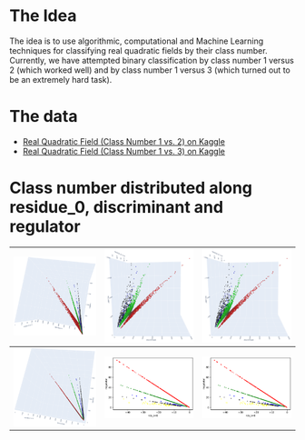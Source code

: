 # The Idea

The idea is to use algorithmic, computational and Machine Learning techniques for classifying real quadratic fields by their class number. Currently, we have attempted binary classification by class number 1 versus 2 (which worked well) and by class number 1 versus 3 (which turned out to be an extremely hard task).

# The data

- [Real Quadratic Field (Class Number 1 vs. 2) on Kaggle](https://www.kaggle.com/datasets/eldarsultanow/real-quad-fields-1-2/settings) 
- [Real Quadratic Field (Class Number 1 vs. 3) on Kaggle](https://www.kaggle.com/datasets/eldarsultanow/real-quadratic-field-class-number-1-vs-3)

# Class number distributed along residue_0, discriminant and regulator

![](img/rdr_1.png)  |  ![](img/rdr_3.png) |  ![](img/rdr_3.png)
:------------------:|:--------------------:|:--------------------: 
![](img/rdr_2.png)  |  ![](img/class_number.png)  |  ![](img/class_number.png)




